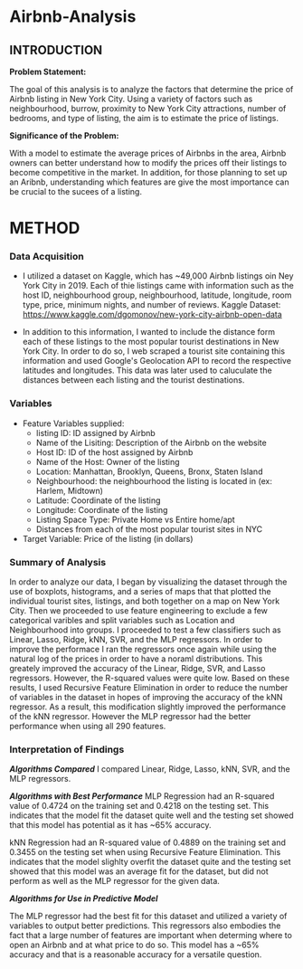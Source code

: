 # Airbnb-Analysis

## INTRODUCTION
**Problem Statement:**

The goal of this analysis is to analyze the factors that determine the price of Airbnb listing in New York City. Using a variety of factors such as neighbourhood, burrow, proximity to New York City attractions, number of bedrooms, and type of listing, the aim is to estimate the price of listings.

**Significance of the Problem:**

With a model to estimate the average prices of Airbnbs in the area, Airbnb owners can better understand how to modify the prices off their listings to become competitive in the market. In addition, for those planning to set up an Aribnb, understanding which features are give the most importance can be crucial to the sucees of a listing.

# METHOD
### Data Acquisition

* I utilized a dataset on Kaggle, which has ~49,000 Airbnb listings oin Ney York City in 2019. Each of thie listings came with information such as the  host ID, neighbourhood group, neighbourhood, latitude, longitude, room type, price, minimum nights, and number of reviews. 
Kaggle Dataset: https://www.kaggle.com/dgomonov/new-york-city-airbnb-open-data

* In addition to this information, I wanted to include the distance form each of these listings to the most popular tourist destinations in New York City. In order to do so, I web scraped a tourist site containing this information and used Google's Geolocation API to record the respective latitudes and longitudes. This data was later used to caluculate the distances between each listing and the tourist destinations.

### Variables
* Feature Variables supplied: 
    * listing ID: ID assigned by Airbnb
    * Name of the Lisiting: Description of the Airbnb on the website
    * Host ID: ID of the host assigned by Airbnb
    * Name of the Host: Owner of the listing
    * Location: Manhattan, Brooklyn, Queens, Bronx, Staten Island
    * Neighbourhood: the neighbourhood the listing is located in (ex: Harlem, Midtown)
    * Latitude: Coordinate of the listing
    * Longitude: Coordinate of the listing
    * Listing Space Type: Private Home vs Entire home/apt 
    * Distances from each of the most popular tourist sites in NYC
* Target Variable: Price of the listing (in dollars)


### Summary of Analysis

In order to analyze our data, I began by visualizing the dataset through the use of boxplots, histograms, and a series of maps that that plotted the individual tourist sites, listings, and both together on a map on New York City. Then we proceeded to use feature engineering to exclude a few categorical varibles and split variables such as Location and Neighbourhood into groups. I proceeded to test a few classifiers such as Linear, Lasso, Ridge, kNN, SVR, and the MLP regressors. In order to improve the performace I ran the regressors once again while using the natural log of the prices in order to have a noraml distributions. This greately improved the accuracy of the Linear, Ridge, SVR, and Lasso regressors. However, the R-squared values were quite low. Based on these results, I used Recursive Feature Elimination in order to reduce the number of variables in the dataset in hopes of improving the accuracy of the kNN regressor. As a result, this modification slightly improved the performance of the kNN regressor. However the MLP regressor had the better performance when using all 290 features.   


### Interpretation of Findings

***Algorithms Compared***
I compared Linear, Ridge, Lasso, kNN, SVR, and  the MLP regressors.

***Algorithms with Best Performance***
MLP Regression had an R-squared value of 0.4724 on the training set and 0.4218 on the testing set. This indicates that the model fit the dataset quite well and the testing set showed that this model has potential as it has ~65% accuracy.

kNN Regression had an R-squared value of 0.4889 on the training set and 0.3455 on the testing set when using Recursive Feature Elimination. This indicates that the model slighlty overfit the dataset quite and the testing set showed that this model was an average fit for the dataset, but did not perform as well as the MLP regressor for the given data.

***Algorithms for Use in Predictive Model***

The MLP regressor had the best fit for this dataset and utilized a variety of variables to output better predictions. This regressors also embodies the fact that a large number of features are important when determing where to open an Airbnb and at what price to do so. This model has a ~65% accuracy and that is a reasonable accuracy for a versatile question.
